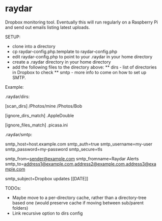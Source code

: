 raydar
======

Dropbox monitoring tool. Eventually this will run regularly on a Raspberry Pi and send out emails listing latest uploads.

SETUP:

* clone into a directory
* cp raydar-config.php.template to raydar-config.php
* edit raydar-config.php to point to your .raydar in your home directory
* create a .raydar directory in your home directory
* add the following files to the directory above:
** dirs - list of directories in Dropbox to check
** smtp - more info to come on how to set up SMTP.

Example:

.raydar/dirs:

 [scan_dirs]
 /Photos/mine
 /Photos/Bob
 
 [ignore_dirs_match]
 .AppleDouble
 
 [ignore_files_match]
 .picasa.ini

.raydar/smtp:

 smtp_host=host.example.com
 smtp_auth=true
 smtp_username=my-user
 smtp_password=my-password
 smtp_secure=tls
  
 smtp_from=sender@example.com
 smtp_fromname=Raydar Alerts
 smtp_to=address1@example.com,address2@example.com,address3@example.com
 
 smtp_subject=Dropbox updates [[DATE]]

TODOs:

* Maybe move to a per-directory cache, rather than a directory-tree based one (would preserve cache if moving between sub/parent folders)
* Link recursive option to dirs config


